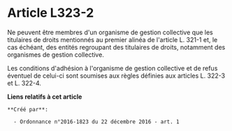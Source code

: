 # Article L323-2

Ne peuvent être membres d'un organisme de gestion collective que les titulaires de droits mentionnés au premier alinéa de
l'article L. 321-1 et, le cas échéant, des entités regroupant des titulaires de droits, notamment des organismes de gestion
collective. 

Les conditions d'adhésion à l'organisme de gestion collective et de refus éventuel de celui-ci sont soumises aux règles
définies aux articles L. 322-3 et L. 322-4.

**Liens relatifs à cet article**

	**Créé par**:

	  - Ordonnance n°2016-1823 du 22 décembre 2016 - art. 1
